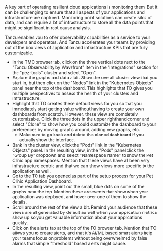 A key part of operating resilient cloud applications is monitoring them.  But it can be challenging to ensure that all aspects of your applications and infrastructure are captured.  Monitoring point solutions can create silos of data, and can require a lot of infrastructure to store all the data points that might be significant in root cause analysis. 

Tanzu enables you to offer observability capabilities as a service to your developers and operators.  And Tanzu accelerates your teams by providing out of the box views of application and infrastructure KPIs that are fully customizable.

* In the TMC browser tab, click on the three vertical dots next to the "Tanzu Observability by Wavefront" item in the "Integrations" section for the "pez-tools" cluster and select "Open".  
* Explore the graphs and data a bit.  Show the overall cluster view that you start in, but then click on the "Nodes" link in the "Kubernetes Objects" panel near the top of the dashboard.  This highlights that TO gives you multiple perspectives to assess the health of your clusters and infrastructure.  
* Highlight that TO creates these default views for you so that you immediately start getting value without having to create your own dashboards from scratch.  However, these view are completely customizable.  Click the three dots in the upper righthand corner and select "Clone" to show how you could customize the dashboard to your preferences by moving graphs around, adding new graphs, etc.  
  * Make sure to go back and delete this cloned dashboard if you actually show the interface.  
* Bank in the cluster view, click the "Pods" link in the "Kubernetes Objects" panel.  In the resulting view, in the "Pods" panel click the "Group By" dropdown and select "Namespace Name" to show the Pet Clinic app namespaces.  Mention that these views have all been very infrastructure centric and that we can show views more specific to the application as well.
* Go to the TO tab you opened as part of the setup process for your Pet Clinic Application Dashboard.  
* In the resulting view, point out the small, blue dots on some of the graphs near the top.  Mention these are events that show when your application was deployed, and hover over one of them to show the details.
* Scroll around the rest of the view a bit.  Remind your audience that these views are all generated by default as well when your application metrics show up so you get valuable information about your applications quickly.
* Click on the alerts tab at the top of the TO browser tab.  Mention that TO allows you to create alerts, and that it's AI/ML based smart alerts help your teams focus on problems without being overwhelmed by false alarms that simple "threshold" based alerts might cause.  
